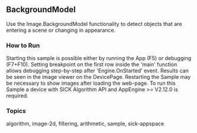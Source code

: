 ## BackgroundModel

Use the Image.BackgroundModel functionality to detect objects that are
entering a scene or changing in appearance.

### How to Run

Starting this sample is possible either by running the App (F5) or
debugging (F7+F10). Setting breakpoint on the first row inside the 'main'
function allows debugging step-by-step after 'Engine.OnStarted' event.
Results can be seen in the image viewer on the DevicePage.
Restarting the Sample may be necessary to show images after loading the web-page.
To run this Sample a device with SICK Algorithm API and AppEngine >= V2.12.0 is
required.

### Topics

algorithm, image-2d, filtering, arithmetic, sample, sick-appspace
